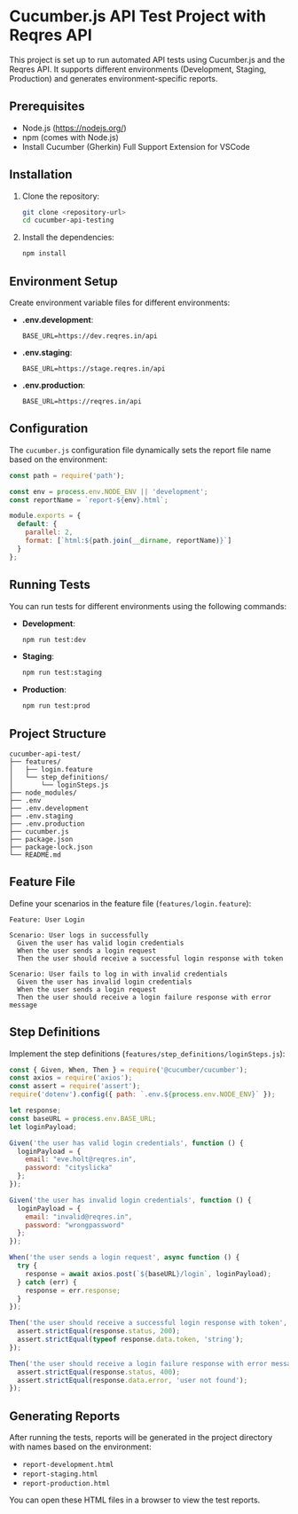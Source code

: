 # Cucumber.js API Test Project with Reqres API

This project is set up to run automated API tests using Cucumber.js and the Reqres API. It supports different environments (Development, Staging, Production) and generates environment-specific reports.

## Prerequisites

- Node.js (https://nodejs.org/)
- npm (comes with Node.js)
- Install Cucumber (Gherkin) Full Support Extension for VSCode

## Installation

1. Clone the repository:
   
   ```sh
   git clone <repository-url>
   cd cucumber-api-testing
   ```

2. Install the dependencies:
   
   ```sh
   npm install
   ```

## Environment Setup

Create environment variable files for different environments:

- **.env.development**:
  
  ```plaintext
  BASE_URL=https://dev.reqres.in/api
  ```

- **.env.staging**:
  
  ```plaintext
  BASE_URL=https://stage.reqres.in/api
  ```

- **.env.production**:
  
  ```plaintext
  BASE_URL=https://reqres.in/api
  ```

## Configuration

The `cucumber.js` configuration file dynamically sets the report file name based on the environment:

```js
const path = require('path');

const env = process.env.NODE_ENV || 'development';
const reportName = `report-${env}.html`;

module.exports = {
  default: {
    parallel: 2,
    format: [`html:${path.join(__dirname, reportName)}`]
  }
};
```

## Running Tests

You can run tests for different environments using the following commands:

- **Development**:
  
  ```sh
  npm run test:dev
  ```

- **Staging**:
  
  ```sh
  npm run test:staging
  ```

- **Production**:
  
  ```sh
  npm run test:prod
  ```

## Project Structure

```
cucumber-api-test/
├── features/
│   ├── login.feature
│   └── step_definitions/
│       └── loginSteps.js
├── node_modules/
├── .env
├── .env.development
├── .env.staging
├── .env.production
├── cucumber.js
├── package.json
├── package-lock.json
└── README.md
```

## Feature File

Define your scenarios in the feature file (`features/login.feature`):

```gherkin
Feature: User Login

Scenario: User logs in successfully
  Given the user has valid login credentials
  When the user sends a login request
  Then the user should receive a successful login response with token

Scenario: User fails to log in with invalid credentials
  Given the user has invalid login credentials
  When the user sends a login request
  Then the user should receive a login failure response with error message
```

## Step Definitions

Implement the step definitions (`features/step_definitions/loginSteps.js`):

```js
const { Given, When, Then } = require('@cucumber/cucumber');
const axios = require('axios');
const assert = require('assert');
require('dotenv').config({ path: `.env.${process.env.NODE_ENV}` });

let response;
const baseURL = process.env.BASE_URL;
let loginPayload;

Given('the user has valid login credentials', function () {
  loginPayload = {
    email: "eve.holt@reqres.in",
    password: "cityslicka"
  };
});

Given('the user has invalid login credentials', function () {
  loginPayload = {
    email: "invalid@reqres.in",
    password: "wrongpassword"
  };
});

When('the user sends a login request', async function () {
  try {
    response = await axios.post(`${baseURL}/login`, loginPayload);
  } catch (err) {
    response = err.response;
  }
});

Then('the user should receive a successful login response with token', function () {
  assert.strictEqual(response.status, 200);
  assert.strictEqual(typeof response.data.token, 'string');
});

Then('the user should receive a login failure response with error message', function () {
  assert.strictEqual(response.status, 400);
  assert.strictEqual(response.data.error, 'user not found');
});
```

## Generating Reports

After running the tests, reports will be generated in the project directory with names based on the environment:

- `report-development.html`
- `report-staging.html`
- `report-production.html`

You can open these HTML files in a browser to view the test reports.

# 
